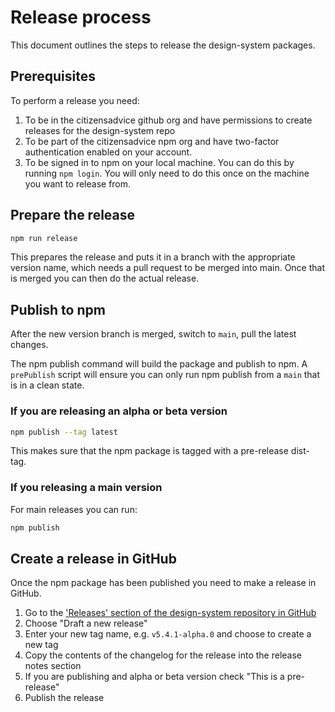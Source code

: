 # Release process

This document outlines the steps to release the design-system packages.

## Prerequisites

To perform a release you need:

1. To be in the citizensadvice github org and have permissions to create releases for the design-system repo
2. To be part of the citizensadvice npm org and have two-factor authentication enabled on your account.
3. To be signed in to npm on your local machine. You can do this by running `npm login`. You will only need to do this once on the machine you want to release from.

## Prepare the release

```sh
npm run release
```

This prepares the release and puts it in a branch with the appropriate version name, which needs a pull request to be merged into main. Once that is merged you can then do the actual release.

## Publish to npm

After the new version branch is merged, switch to `main`, pull the latest changes.

The npm publish command will build the package and publish to npm. A `prePublish` script will ensure you can only run npm publish from a `main` that is in a clean state.

### If you are releasing an alpha or beta version

```sh
npm publish --tag latest
```

This makes sure that the npm package is tagged with a pre-release dist-tag.

### If you releasing a main version

For main releases you can run:

```sh
npm publish
```

## Create a release in GitHub

Once the npm package has been published you need to make a release in GitHub.

1. Go to the ['Releases' section of the design-system repository in GitHub](https://github.com/citizensadvice/design-system/releases)
2. Choose "Draft a new release"
3. Enter your new tag name, e.g. `v5.4.1-alpha.0` and choose to create a new tag
4. Copy the contents of the changelog for the release into the release notes section
5. If you are publishing and alpha or beta version check "This is a pre-release"
6. Publish the release
